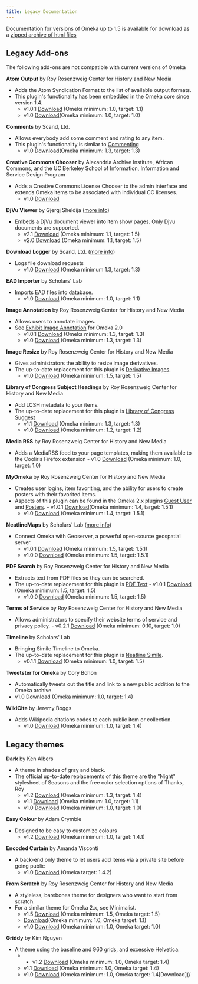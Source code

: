```yaml
---
title: Legacy Documentation
---
```


Documentation for versions of Omeka up to 1.5 is available for download as a [zipped archive of html files](../doc_files/1xDocumentation.zip)

## Legacy Add-ons

The following add-ons are not compatible with current versions of Omeka

 **Atom Output** by Roy Rosenzweig Center for History and New Media 
- Adds the Atom Syndication Format to the list of available output formats.  
- This plugin's functionality has been embedded in the Omeka core since version 1.4.
    - v1.0.1 [Download](/files/legacy_addons/AtomOutput-1.1-1.0.1.zip) (Omeka minimum: 1.0, target: 1.1)
    - v1.0 [Download](/files/legacy_addons/AtomOutput-1.0-1.0.zip)(Omeka minimum: 1.0, target: 1.0)

**Comments** by Scand, Ltd.
- Allows everybody add some comment and rating to any item.
- This plugin's functionality is similar to [Commenting](../Plugins/Commenting)
     - v1.0 [Download](/files/legacy_addons/Comments-1.3-1.0.zip)(Omeka minimum: 1.3, target: 1.3)

**Creative Commons Chooser** by Alexandria Archive Institute, African Commons, and the UC Berkeley School of Information, Information and Service Design Program 
- Adds a Creative Commons License Chooser to the admin interface and extends Omeka items to be associated with individual CC licenses.  
     - v1.0 [Download](/files/legacy_addons/CreativeCommonsChooser-1.0-0.1.zip)

**DjVu Viewer** by Gjergj Sheldija ([more info](https://github.com/floss-bush/omeka-djvu-viewer-plugin)) 
- Embeds a DjVu document viewer into item show pages. Only Djvu documents are supported.
    - v2.1 [Download](/files/legacy_addons/DjVu-Viewer-2.1.zip) (Omeka minimum: 1.1, target: 1.5)
    - v2.0 [Download](/files/legacy_addons/DjVu-Viewer-2.0.zip) (Omeka minimum: 1.1, target: 1.5)

**Download Logger** by Scand, Ltd. ([more info](http://scand.com/products/omeka/download_logger.html)) 
- Logs file download requests
    - v1.0 [Download](/files/legacy_addons/DownloadLogger-1.3-1.0.zip) (Omeka minimum 1.3, target: 1.3)

**EAD Importer** by Scholars' Lab
- Imports EAD files into database.
	- v1.0 [Download](/files/legacy_addons/EadImporter-1.1-1.0.zip) (Omeka minimum: 1.0, target: 1.1)

**Image Annotation** by Roy Rosenzweig Center for History and New Media
- Allows users to annotate images.
- See [Exhibit Image Annotation](../Plugins/ExhibitImageAnnotation) for Omeka 2.0  
    - v1.0.1 [Download](/files/legacy_addons/ImageAnnotation-1.3-1.0.1.zip) (Omeka minimum: 1.3, target: 1.3)
    - v1.0 [Download](/files/legacy_addons/ImageAnnotation-1.3-1.0.zip) (Omeka minimum: 1.3, target: 1.3)

**Image Resize** by Roy Rosenzweig Center for History and New Media 
- Gives administrators the ability to resize image derivatives.  
- The up-to-date replacement for this plugin is [Derivative Images](../Plugins/DerivativeImages).
  - v1.0 [Download](/files/legacy_addons/Image-Resize-1.0.zip) (Omeka minimum: 1.5, target: 1.5)

**Library of Congress Subject Headings** by Roy Rosenzweig Center for History and New Media 
- Add LCSH metadata to your items.  
- The up-to-date replacement for this plugin is [Library of Congress Suggest](../Plugins/Library_of_Congress_Suggest)
     - v1.1 [Download](/files/legacy_addons/Lcsh-1.3-1.1.zip) (Omeka minimum: 1.3, target: 1.3)
    - v1.0 [Download](/files/legacy_addons/Lcsh-1.2-1.0.zip) (Omeka minimum: 1.2, target: 1.2)

**Media RSS** by Roy Rosenzweig Center for History and New Media 
- Adds a MediaRSS feed to your page templates, making them available to the Cooliris Firefox extension
		- v1.0 [Download](/files/legacy_addons/MediaRss-1.0-1.0.zip) (Omeka minimum: 1.0, target: 1.0)

**MyOmeka** by Roy Rosenzweig Center for History and New Media
- Creates user logins, item favoriting, and the ability for users to create posters with their favorited items.
- Aspects of this plugin can be found in the Omeka 2.x plugins [Guest User](../Plugins/GuestUser) and [Posters](../Plugins/Posters).
		- v1.0.1 [Download](/files/legacy_addons/My-Omeka-1.0.1.zip)(Omeka minimum: 1.4, target: 1.5.1)
    - v1.0 [Download](/files/legacy_addons/My-Omeka-1.0.zip) (Omeka minimum: 1.4, target: 1.5.1)

**NeatlineMaps** by Scholars' Lab ([more info](https://github.com/scholarslab/NeatlineMaps)) 
- Connect Omeka with Geoserver, a powerful open-source geospatial server.
	- v1.0.1 [Download](/files/legacy_addons/Neatline-Maps-1.0.1.zip) (Omeka minimum: 1.5, target: 1.5.1)
    - v1.0.0 [Download](/files/legacy_addons/Neatline-Maps-1.0.0.zip) (Omeka minimum: 1.5, target: 1.5.1)

**PDF Search** by Roy Rosenzweig Center for History and New Media
- Extracts text from PDF files so they can be searched.  
- The up-to-date replacement for this plugin is [PDF Text](../Plugins/PdfText)
		- v1.0.1 [Download](/files/legacy_addons/PDF-Search-1.0.1.zip) (Omeka minimum: 1.5, target: 1.5)
    - v1.0.0 [Download](/files/legacy_addons/PDF-Search-1.0.zip) (Omeka minimum: 1.5, target: 1.5)

**Terms of Service** by Roy Rosenzweig Center for History and New Media 
- Allows administrators to specify their website terms of service and privacy policy.
	  - v0.2.1 [Download](/files/legacy_addons/TermsOfService-1.0-0.2.1.zip) (Omeka minimum: 0.10, target: 1.0)

 **Timeline** by Scholars' Lab 
- Bringing Simile Timeline to Omeka.  
- The up-to-date replacement for this plugin is [Neatline Simile](http://neatline.org/plugins/).
	- v0.1.1 [Download](/files/legacy_addons/Timeline-0.1.1.zip) (Omeka minimum: 1.0, target: 1.5)

 **Tweetster for Omeka** by Cory Bohon 
- Automatically tweets out the title and link to a new public addition to the Omeka archive.
 - v1.0 [Download](/files/legacy_addons/Tweetster-1.0.zip) (Omeka minimum: 1.0, target: 1.4)

 **WikiCite** by Jeremy Boggs
- Adds Wikipedia citations codes to each public item or collection.
	- v1.0 [Download](/files/legacy_addons/WikiCite-for-Omeka-1.0.zip) (Omeka minimum: 1.0, target: 1.4)

## Legacy themes

 **Dark** by Ken Albers 
- A theme in shades of gray and black.  
- The official up-to-date replacements of this theme are the "Night" stylesheet of Seasons and the free color selection options of Thanks, Roy
    - v1.2 [Download](/files/legacy_addons/dark-1.2.zip) (Omeka minimum: 1.3, target: 1.4)
    - v1.1 [Download](/files/legacy_addons/dark-1.1-1.1.zip) (Omeka minimum: 1.0, target: 1.1)
    - v1.0 [Download](/files/legacy_addons/dark-1.0-1.0.zip) (Omeka minimum: 1.0, target: 1.0)


 **Easy Colour** by Adam Crymble 
- Designed to be easy to customize colours
	 - v1.2 [Download](/files/legacy_addons/easy-colour-1.2.zip) (Omeka minimum: 1.0, target: 1.4.1)

 **Encoded Curtain** by Amanda Visconti 
- A back-end only theme to let users add items via a private site before going public
	- v1.0 [Download](/files/legacy_addons/Encoded-Curtain-1.0.zip) (Omeka target: 1.4.2)


 **From Scratch** by Roy Rosenzweig Center for History and New Media 
- A styleless, barebones theme for designers who want to start from scratch.
- For a similar theme for Omeka 2.x, see Minimalist.
	 - v1.5 [Download](/files/legacy_addons/From-Scratch-1.5.zip) (Omeka minimum: 1.5, Omeka target: 1.5)
    - [Download](/files/legacy_addons/From-Scratch-1.1.zip)(Omeka minimum: 1.0, Omeka target: 1.1)
    - v1.0 [Download](/files/legacy_addons/fromscratch-1.0-1.0.zip) (Omeka minimum: 1.0, Omeka target: 1.0)
 
**Griddy** by Kim Nguyen 
- A theme using the baseline and 960 grids, and excessive Helvetica.
    - - v1.2 [Download](/files/legacy_addons/Griddy-1.2.zip) (Omeka minimum: 1.0, Omeka target: 1.4)
    - v1.1 [Download](/files/legacy_addons/Griddy-1.1.zip) (Omeka minimum: 1.0, Omeka target: 1.4)
    - v1.0 [Download](/files/legacy_addons/Griddy-1.0.zip) (Omeka minimum: 1.0, Omeka target: 1.4[Download](/